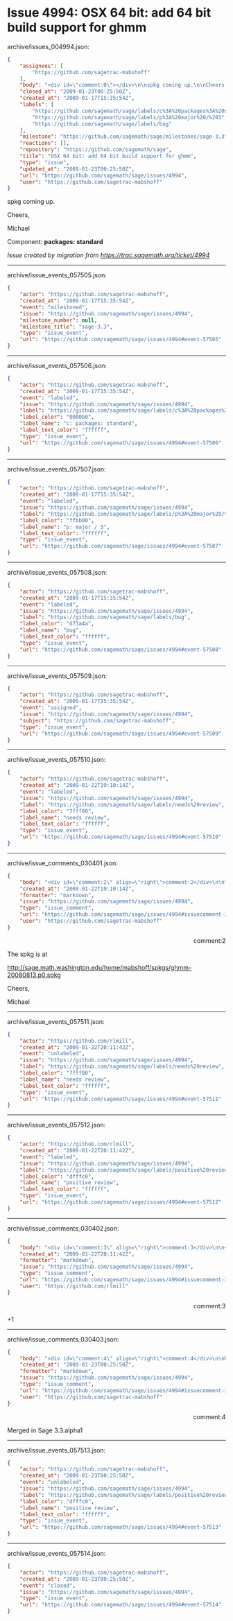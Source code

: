 # Issue 4994: OSX 64 bit: add 64 bit build support for ghmm

archive/issues_004994.json:
```json
{
    "assignees": [
        "https://github.com/sagetrac-mabshoff"
    ],
    "body": "<div id=\"comment:0\"></div>\n\nspkg coming up.\n\nCheers,\n\nMichael\n\nComponent: **packages: standard**\n\n_Issue created by migration from https://trac.sagemath.org/ticket/4994_\n\n",
    "closed_at": "2009-01-23T00:25:50Z",
    "created_at": "2009-01-17T15:35:54Z",
    "labels": [
        "https://github.com/sagemath/sage/labels/c%3A%20packages%3A%20standard",
        "https://github.com/sagemath/sage/labels/p%3A%20major%20/%203",
        "https://github.com/sagemath/sage/labels/bug"
    ],
    "milestone": "https://github.com/sagemath/sage/milestones/sage-3.3",
    "reactions": [],
    "repository": "https://github.com/sagemath/sage",
    "title": "OSX 64 bit: add 64 bit build support for ghmm",
    "type": "issue",
    "updated_at": "2009-01-23T00:25:50Z",
    "url": "https://github.com/sagemath/sage/issues/4994",
    "user": "https://github.com/sagetrac-mabshoff"
}
```
<div id="comment:0"></div>

spkg coming up.

Cheers,

Michael

Component: **packages: standard**

_Issue created by migration from https://trac.sagemath.org/ticket/4994_





---

archive/issue_events_057505.json:
```json
{
    "actor": "https://github.com/sagetrac-mabshoff",
    "created_at": "2009-01-17T15:35:54Z",
    "event": "milestoned",
    "issue": "https://github.com/sagemath/sage/issues/4994",
    "milestone_number": null,
    "milestone_title": "sage-3.3",
    "type": "issue_event",
    "url": "https://github.com/sagemath/sage/issues/4994#event-57505"
}
```



---

archive/issue_events_057506.json:
```json
{
    "actor": "https://github.com/sagetrac-mabshoff",
    "created_at": "2009-01-17T15:35:54Z",
    "event": "labeled",
    "issue": "https://github.com/sagemath/sage/issues/4994",
    "label": "https://github.com/sagemath/sage/labels/c%3A%20packages%3A%20standard",
    "label_color": "0000b0",
    "label_name": "c: packages: standard",
    "label_text_color": "ffffff",
    "type": "issue_event",
    "url": "https://github.com/sagemath/sage/issues/4994#event-57506"
}
```



---

archive/issue_events_057507.json:
```json
{
    "actor": "https://github.com/sagetrac-mabshoff",
    "created_at": "2009-01-17T15:35:54Z",
    "event": "labeled",
    "issue": "https://github.com/sagemath/sage/issues/4994",
    "label": "https://github.com/sagemath/sage/labels/p%3A%20major%20/%203",
    "label_color": "ffbb00",
    "label_name": "p: major / 3",
    "label_text_color": "ffffff",
    "type": "issue_event",
    "url": "https://github.com/sagemath/sage/issues/4994#event-57507"
}
```



---

archive/issue_events_057508.json:
```json
{
    "actor": "https://github.com/sagetrac-mabshoff",
    "created_at": "2009-01-17T15:35:54Z",
    "event": "labeled",
    "issue": "https://github.com/sagemath/sage/issues/4994",
    "label": "https://github.com/sagemath/sage/labels/bug",
    "label_color": "d73a4a",
    "label_name": "bug",
    "label_text_color": "ffffff",
    "type": "issue_event",
    "url": "https://github.com/sagemath/sage/issues/4994#event-57508"
}
```



---

archive/issue_events_057509.json:
```json
{
    "actor": "https://github.com/sagetrac-mabshoff",
    "created_at": "2009-01-17T15:35:54Z",
    "event": "assigned",
    "issue": "https://github.com/sagemath/sage/issues/4994",
    "subject": "https://github.com/sagetrac-mabshoff",
    "type": "issue_event",
    "url": "https://github.com/sagemath/sage/issues/4994#event-57509"
}
```



---

archive/issue_events_057510.json:
```json
{
    "actor": "https://github.com/sagetrac-mabshoff",
    "created_at": "2009-01-22T19:10:14Z",
    "event": "labeled",
    "issue": "https://github.com/sagemath/sage/issues/4994",
    "label": "https://github.com/sagemath/sage/labels/needs%20review",
    "label_color": "7fff00",
    "label_name": "needs review",
    "label_text_color": "ffffff",
    "type": "issue_event",
    "url": "https://github.com/sagemath/sage/issues/4994#event-57510"
}
```



---

archive/issue_comments_030401.json:
```json
{
    "body": "<div id=\"comment:2\" align=\"right\">comment:2</div>\n\nThe spkg is at\n\nhttp://sage.math.washington.edu/home/mabshoff/spkgs/ghmm-20080813.p0.spkg\n\nCheers,\n\nMichael",
    "created_at": "2009-01-22T19:10:14Z",
    "formatter": "markdown",
    "issue": "https://github.com/sagemath/sage/issues/4994",
    "type": "issue_comment",
    "url": "https://github.com/sagemath/sage/issues/4994#issuecomment-30401",
    "user": "https://github.com/sagetrac-mabshoff"
}
```

<div id="comment:2" align="right">comment:2</div>

The spkg is at

http://sage.math.washington.edu/home/mabshoff/spkgs/ghmm-20080813.p0.spkg

Cheers,

Michael



---

archive/issue_events_057511.json:
```json
{
    "actor": "https://github.com/rlmill",
    "created_at": "2009-01-22T20:11:42Z",
    "event": "unlabeled",
    "issue": "https://github.com/sagemath/sage/issues/4994",
    "label": "https://github.com/sagemath/sage/labels/needs%20review",
    "label_color": "7fff00",
    "label_name": "needs review",
    "label_text_color": "ffffff",
    "type": "issue_event",
    "url": "https://github.com/sagemath/sage/issues/4994#event-57511"
}
```



---

archive/issue_events_057512.json:
```json
{
    "actor": "https://github.com/rlmill",
    "created_at": "2009-01-22T20:11:42Z",
    "event": "labeled",
    "issue": "https://github.com/sagemath/sage/issues/4994",
    "label": "https://github.com/sagemath/sage/labels/positive%20review",
    "label_color": "dfffc0",
    "label_name": "positive review",
    "label_text_color": "ffffff",
    "type": "issue_event",
    "url": "https://github.com/sagemath/sage/issues/4994#event-57512"
}
```



---

archive/issue_comments_030402.json:
```json
{
    "body": "<div id=\"comment:3\" align=\"right\">comment:3</div>\n\n+1",
    "created_at": "2009-01-22T20:11:42Z",
    "formatter": "markdown",
    "issue": "https://github.com/sagemath/sage/issues/4994",
    "type": "issue_comment",
    "url": "https://github.com/sagemath/sage/issues/4994#issuecomment-30402",
    "user": "https://github.com/rlmill"
}
```

<div id="comment:3" align="right">comment:3</div>

+1



---

archive/issue_comments_030403.json:
```json
{
    "body": "<div id=\"comment:4\" align=\"right\">comment:4</div>\n\nMerged in Sage 3.3.alpha1",
    "created_at": "2009-01-23T00:25:50Z",
    "formatter": "markdown",
    "issue": "https://github.com/sagemath/sage/issues/4994",
    "type": "issue_comment",
    "url": "https://github.com/sagemath/sage/issues/4994#issuecomment-30403",
    "user": "https://github.com/sagetrac-mabshoff"
}
```

<div id="comment:4" align="right">comment:4</div>

Merged in Sage 3.3.alpha1



---

archive/issue_events_057513.json:
```json
{
    "actor": "https://github.com/sagetrac-mabshoff",
    "created_at": "2009-01-23T00:25:50Z",
    "event": "unlabeled",
    "issue": "https://github.com/sagemath/sage/issues/4994",
    "label": "https://github.com/sagemath/sage/labels/positive%20review",
    "label_color": "dfffc0",
    "label_name": "positive review",
    "label_text_color": "ffffff",
    "type": "issue_event",
    "url": "https://github.com/sagemath/sage/issues/4994#event-57513"
}
```



---

archive/issue_events_057514.json:
```json
{
    "actor": "https://github.com/sagetrac-mabshoff",
    "created_at": "2009-01-23T00:25:50Z",
    "event": "closed",
    "issue": "https://github.com/sagemath/sage/issues/4994",
    "type": "issue_event",
    "url": "https://github.com/sagemath/sage/issues/4994#event-57514"
}
```
